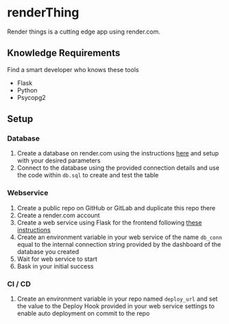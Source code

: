 # renderThing

Render things is a cutting edge app using render.com.

## Knowledge Requirements

Find a smart developer who knows these tools

* Flask
* Python
* Psycopg2

## Setup

### Database
1. Create a database on render.com using the instructions [here](https://render.com/docs/databases#getting-started) and setup with your desired parameters
1. Connect to the database using the provided connection details and use the code within `db.sql` to create and test the table

### Webservice

1. Create a public repo on GitHub or GitLab and duplicate this repo there
1. Create a render.com account
1. Create a web service using Flask for the frontend following [these instructions](https://render.com/docs/deploy-flask)
1. Create an environment variable in your web service of the name `db_conn` equal to the internal connection string provided by the dashboard of the database you created
1. Wait for web service to start
1. Bask in your initial success

### CI / CD
1. Create an environment variable in your repo named `deploy_url` and set the value to the Deploy Hook provided in your web service settings to enable auto deployment on commit to the repo